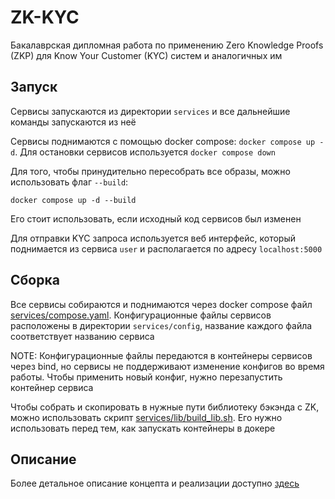 # ZK-KYC

Бакалаврская дипломная работа по применению Zero Knowledge Proofs (ZKP) для Know Your Customer (KYC) систем и аналогичных им

## Запуск

Сервисы запускаются из директории `services` и все дальнейшие команды запускаются из неё

Сервисы поднимаются с помощью docker compose: `docker compose up -d`. Для остановки сервисов используется `docker compose down`

Для того, чтобы принудительно пересобрать все образы, можно использовать флаг `--build`:

`docker compose up -d --build`

Его стоит использовать, если исходный код сервисов был изменен

Для отправки KYC запроса используется веб интерфейс, который поднимается из сервиса `user` и располагается по адресу `localhost:5000`

## Сборка

Все сервисы собираются и поднимаются через docker compose файл [services/compose.yaml](services/compose.yaml). Конфигурационные файлы сервисов расположены в директории `services/config`, название каждого файла соответствует названию сервиса

NOTE: Конфигурационные файлы передаются в контейнеры сервисов через bind, но сервисы не поддерживают изменение конфигов во время работы. Чтобы применить новый конфиг, нужно перезапустить контейнер сервиса

Чтобы собрать и скопировать в нужные пути библиотеку бэкэнда с ZK, можно использовать скрипт [services/lib/build_lib.sh](services/lib/build_lib.sh). Его нужно использовать перед тем, как запускать контейнеры в докере

## Описание

Более детальное описание концепта и реализации доступно [здесь](DESCRIPTION.md)
